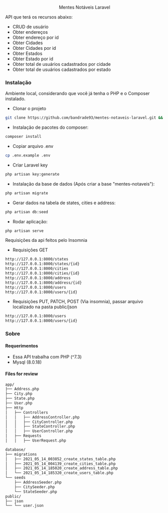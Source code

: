 <p align="center">Mentes Notáveis Laravel</p>
API que terá os recursos abaixo:

- CRUD de usuário
- Obter endereços
- Obter endereço por id
- Obter Cidades
- Obter Cidades por id
- Obter Estados
- Obter Estado por id
- Obter total de usuários cadastrados por cidade
- Obter total de usuários cadastrados por estado


### Instalação

Ambiente local, considerando que você já tenha o PHP e o Composer instalado.

- Clonar o projeto
```bash
git clone https://github.com/bandrade93/mentes-notaveis-laravel.git && cd mentes-notaveis-laravel
```

- Instalação de pacotes do composer:
```bash
composer install
```

- Copiar arquivo .env
```bash
cp .env.example .env
```

- Criar Laravel key
```bash
php artisan key:generate
```

- Instalação da base de dados (Após criar a base "mentes-notaveis"):
```bash
php artisan migrate
```

- Gerar dados na tabela de states, cities e address:
```bash
php artisan db:seed
````

- Rodar aplicação:
```bash
php artisan serve
````

Requisições da api feitos pelo Insomnia

- Requisições GET

```bash
http://127.0.0.1:8000/states
http://127.0.0.1:8000/states/{id}
http://127.0.0.1:8000/cities
http://127.0.0.1:8000/cities/{id}
http://127.0.0.1:8000/address
http://127.0.0.1:8000/address/{id}
http://127.0.0.1:8000/users
http://127.0.0.1:8000/users/{id}
```

- Requisições PUT, PATCH, POST (Via insomnia), passar arquivo localizado na pasta public/json
```bash
http://127.0.0.1:8000/users
http://127.0.0.1:8000/users/{id}
```

### Sobre

#### Requerimentos

- Essa API trabalha com PHP (^7.3)
- Mysql (8.0.18)

#### Files for review
```bash
app/
├── Address.php
├── City.php
├── State.php
├── User.php
├── Http
│   ├── Controllers
│   │   ├── AddressController.php
│   │   ├── CityController.php
│   │   ├── StateController.php
│   │   ├── UserController.php
│   ├── Requests
│   │   ├── UserRequest.php

database/
├── migrations
│   ├── 2021_05_14_003852_create_states_table.php
│   ├── 2021_05_14_004139_create_cities_table.php
│   ├── 2021_05_14_185020_create_address_table.php
│   └── 2021_05_14_185320_create_users_table.php
└── seeds
    ├── AddressSeeder.php
    ├── CitySeeder.php
    └── StateSeeder.php
public/
├── json
└── └── user.json
```
